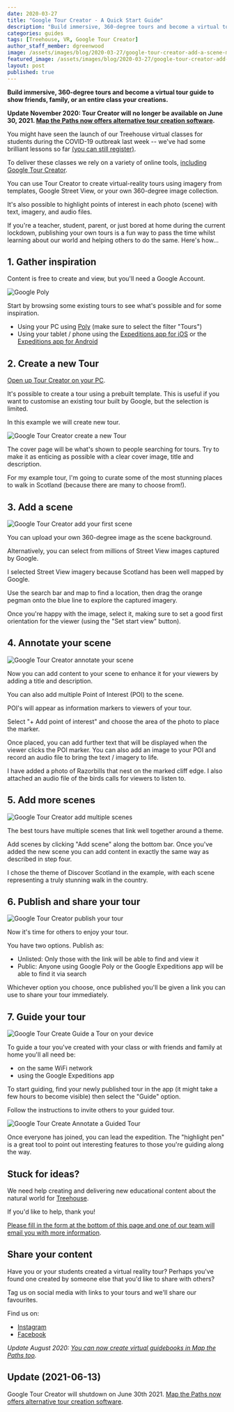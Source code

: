```yaml
---
date: 2020-03-27
title: "Google Tour Creator - A Quick Start Guide"
description: "Build immersive, 360-degree tours and become a virtual tour guide to show friends, family, or an entire class your creations."
categories: guides
tags: [Treehouse, VR, Google Tour Creator]
author_staff_member: dgreenwood
image: /assets/images/blog/2020-03-27/google-tour-creator-add-a-scene-meta.jpg
featured_image: /assets/images/blog/2020-03-27/google-tour-creator-add-a-scene-sm.png
layout: post
published: true
---
```


**Build immersive, 360-degree tours and become a virtual tour guide to show friends, family, or an entire class your creations.**

**Update November 2020: Tour Creator will no longer be available on June 30, 2021. [Map the Paths now offers alternative tour creation software](/blog/2021/google-tour-creator-alternatives).**

You might have seen the launch of our Treehouse virtual classes for students during the COVID-19 outbreak last week -- we've had some brilliant lessons so far [(you can still register)](/blog/2020/treehouse-academy-emergency-timetable).

To deliver these classes we rely on a variety of online tools, [including Google Tour Creator](https://arvr.google.com/tourcreator/).

You can use Tour Creator to create virtual-reality tours using imagery from templates, Google Street View, or your own 360-degree image collection.

It's also possible to highlight points of interest in each photo (scene) with text, imagery, and audio files.

If you're a teacher, student, parent, or just bored at home during the current lockdown, publishing your own tours is a fun way to pass the time whilst learning about our world and helping others to do the same. Here's how...

## 1. Gather inspiration

Content is free to create and view, but you'll need a Google Account.

<img class="img-fluid" src="/assets/images/blog/2020-03-27/google-tour-creator-poly.png" alt="Google Poly" title="Google Poly" />

Start by browsing some existing tours to see what's possible and for some inspiration.

* Using your PC using [Poly](https://poly.google.com/search/) (make sure to select the filter "Tours")
* Using your tablet / phone using the [Expeditions app for iOS](https://apps.apple.com/us/app/expeditions/id1131711060) or the [Expeditions app for Android](https://play.google.com/store/apps/details?id=com.google.vr.expeditions&hl=en_GB)

## 2. Create a new Tour

[Open up Tour Creator on your PC](https://arvr.google.com/tourcreator/).

It's possible to create a tour using a prebuilt template. This is useful if you want to customise an existing tour built by Google, but the selection is limited.

In this example we will create new tour.

<img class="img-fluid" src="/assets/images/blog/2020-03-27/google-tour-creator-create-new-sm.png" alt="Google Tour Creator create a new Tour" title="Google Tour Creator create a new Tour" />

The cover page will be what's shown to people searching for tours. Try to make it as enticing as possible with a clear cover image, title and description.

For my example tour, I'm going to curate some of the most stunning places to walk in Scotland (because there are many to choose from!).

## 3. Add a scene

<img class="img-fluid" src="/assets/images/blog/2020-03-27/google-tour-creator-add-scene.png" alt="Google Tour Creator add your first scene" title="Google Tour Creator add your first scene" />

You can upload your own 360-degree image as the scene background.

Alternatively, you can select from millions of Street View images captured by Google.

I selected Street View imagery because Scotland has been well mapped by Google.

Use the search bar and map to find a location, then drag the orange pegman onto the blue line to explore the captured imagery.

Once you're happy with the image, select it, making sure to set a good first orientation for the viewer (using the "Set start view" button).

## 4. Annotate your scene

<img class="img-fluid" src="/assets/images/blog/2020-03-27/google-tour-creator-add-a-scene-sm.png" alt="Google Tour Creator annotate your scene" title="Google Tour Creator annotate your scene" />

Now you can add content to your scene to enhance it for your viewers by adding a title and description.

You can also add multiple Point of Interest (POI) to the scene.

POI's will appear as information markers to viewers of your tour.

Select "+ Add point of interest" and choose the area of the photo to place the marker.

Once placed, you can add further text that will be displayed when the viewer clicks the POI marker. You can also add an image to your POI and record an audio file to bring the text / imagery to life.

I have added a photo of Razorbills that nest on the marked cliff edge. I also attached an audio file of the birds calls for viewers to listen to.

## 5. Add more scenes

<img class="img-fluid" src="/assets/images/blog/2020-03-27/google-tour-creator-add-another-scene-sm.png" alt="Google Tour Creator add multiple scenes" title="Google Tour Creator add multiple scenes" />

The best tours have multiple scenes that link well together around a theme.

Add scenes by clicking "Add scene" along the bottom bar. Once you've added the new scene you can add content in exactly the same way as described in step four.

I chose the theme of Discover Scotland in the example, with each scene representing a truly stunning walk in the country.

## 6. Publish and share your tour

<img class="img-fluid" src="/assets/images/blog/2020-03-27/google-tour-creator-published-tour-sm.png" alt="Google Tour Creator publish your tour" title="Google Tour Creator publish your tour" />

Now it's time for others to enjoy your tour.

You have two options. Publish as:

* Unlisted: Only those with the link will be able to find and view it
* Public: Anyone using Google Poly or the Google Expeditions app will be able to find it via search

Whichever option you choose, once published you'll be given a link you can use to share your tour immediately.

## 7. Guide your tour

<img class="img-fluid" src="/assets/images/blog/2020-03-27/google-tour-creator-guide-a-class-sm.png" alt="Google Tour Create Guide a Tour on your device" title="Google Tour Create Guide a Tour on your device" />

To guide a tour you've created with your class or with friends and family at home you'll all need be:

* on the same WiFi network
* using the Google Expeditions app

To start guiding, find your newly published tour in the app (it might take a few hours to become visible) then select the "Guide" option.

Follow the instructions to invite others to your guided tour.

<img class="img-fluid" src="/assets/images/blog/2020-03-27/google-tour-creator-guide-annotate-sm.png" alt="Google Tour Create Annotate a Guided Tour" title="Google Tour Creator Annotate a Guided Tour" />

Once everyone has joined, you can lead the expedition. The "highlight pen" is a great tool to point out interesting features to those you're guiding along the way.

## Stuck for ideas?

We need help creating and delivering new educational content about the natural world for [Treehouse](https://treehouse.trekview.org).

If you'd like to help, thank you!

[Please fill in the form at the bottom of this page and one of our team will email you with more information](/blog/2020/treehouse-academy-emergency-timetable).

## Share your content

Have you or your students created a virtual reality tour? Perhaps you've found one created by someone else that you'd like to share with others?

Tag us on social media with links to your tours and we'll share our favourites.

Find us on:

* [Instagram](https://www.instagram.com/trekviewed/)
* [Facebook](https://www.facebook.com/trekview/)

_Update August 2020: [You can now create virtual guidebooks in Map the Paths too](/blog/2020/map-the-paths-guidebooks)._

## Update (2021-06-13)

Google Tour Creator will shutdown on June 30th 2021. [Map the Paths now offers alternative tour creation software](/blog/2021/google-tour-creator-alternatives).